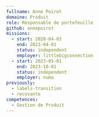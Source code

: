 ```yaml
---
fullname: Anne Poirot
domaine: Produit
role: Responsable de portefeuille
github: annepoirot
missions:
  - start: 2020-04-03
    end: 2023-04-01
    status: independent
    employer: littlebigconnection
  - start: 2023-05-01
    end: 2023-10-01
    status: independent
    employer: numa
previously:
  - labels-transition
  - recosante
competences:
  - Gestion de Produit
---
```

